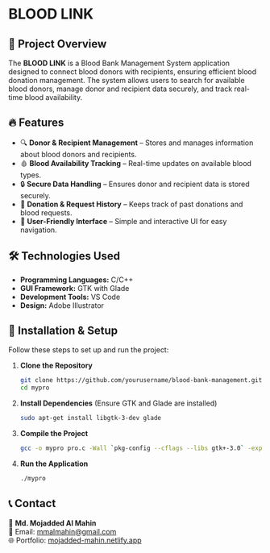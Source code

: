 # BLOOD LINK

## 📌 Project Overview
The **BLOOD LINK** is a Blood Bank Management System application designed to connect blood donors with recipients, ensuring efficient blood donation management. The system allows users to search for available blood donors, manage donor and recipient data securely, and track real-time blood availability.

## 🔥 Features
- 🔍 **Donor & Recipient Management** – Stores and manages information about blood donors and recipients.
- 🩸 **Blood Availability Tracking** – Real-time updates on available blood types.
- 🔒 **Secure Data Handling** – Ensures donor and recipient data is stored securely.
- 📅 **Donation & Request History** – Keeps track of past donations and blood requests.
- 🎨 **User-Friendly Interface** – Simple and interactive UI for easy navigation.

## 🛠️ Technologies Used
- **Programming Languages:** C/C++
- **GUI Framework:** GTK with Glade
- **Development Tools:** VS Code
- **Design:** Adobe Illustrator

## 🚀 Installation & Setup
Follow these steps to set up and run the project:

1. **Clone the Repository**
   ```sh
   git clone https://github.com/yourusername/blood-bank-management.git
   cd mypro
   ```

2. **Install Dependencies** (Ensure GTK and Glade are installed)
   ```sh
   sudo apt-get install libgtk-3-dev glade
   ```

3. **Compile the Project**
   ```sh
   gcc -o mypro pro.c -Wall `pkg-config --cflags --libs gtk+-3.0` -export-dynamic
   ```

4. **Run the Application**
   ```sh
   ./mypro
   ```

## 📞 Contact
👤 **Md. Mojadded Al Mahin**  
📧 Email: mmalmahin@gmail.com  
🌐 Portfolio: [mojadded-mahin.netlify.app](https://mojadded-mahin.netlify.app/)  


